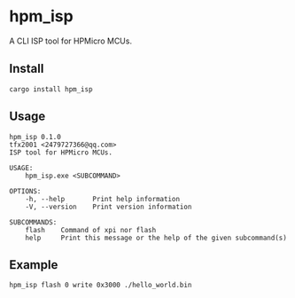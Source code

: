 # hpm_isp

A CLI ISP tool for HPMicro MCUs.

## Install

```shell
cargo install hpm_isp
```

## Usage

```shell
hpm_isp 0.1.0                              
tfx2001 <2479727366@qq.com>                
ISP tool for HPMicro MCUs.                 

USAGE:
    hpm_isp.exe <SUBCOMMAND>

OPTIONS:
    -h, --help       Print help information
    -V, --version    Print version information

SUBCOMMANDS:
    flash    Command of xpi nor flash
    help     Print this message or the help of the given subcommand(s)
```

## Example

```shell
hpm_isp flash 0 write 0x3000 ./hello_world.bin
```